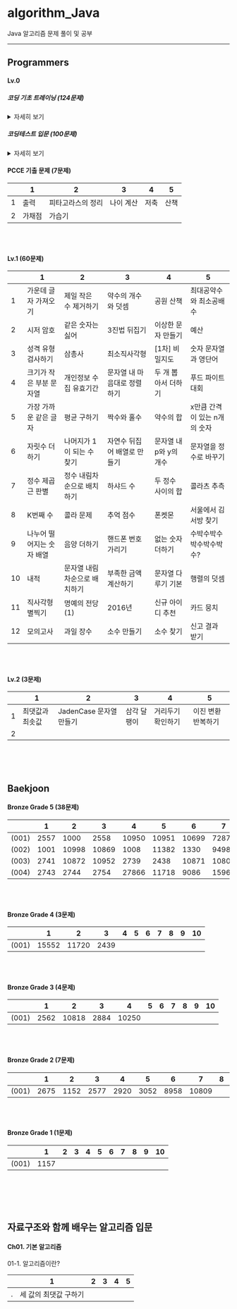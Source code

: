 # algorithm_Java

Java 알고리즘 문제 풀이 및 공부

****

## Programmers
#### Lv.0 
##### 코딩 기초 트레이닝 (124문제)
<details>
 <summary>자세히 보기</summary>
 
![230630 코딩 기초 트레이닝 마스터](https://github.com/HaenaCho01/algorithm_Java/assets/131599243/03c89b6e-e3f8-48d4-96c6-18d0d8a30c8a)

</details>



##### 코딩테스트 입문 (100문제)
<details>
 <summary>자세히 보기</summary>
 
![230804 프로그래머스 코딩테스트 입문 및 lv 0 마스터](https://github.com/HaenaCho01/algorithm_Java/assets/131599243/d33e595e-2b52-4a9b-8d3a-14c081591fa4)

</details>




#### PCCE 기출 문제 (7문제)
| | 1  | 2             | 3           | 4           | 5             |
|---|----|--------------|------------|------------|--------------|
| 1 | 출력 | 피타고라스의 정리 | 나이 계산 | 저축 | 산책 |
| 2 | 가채점 | 가습기 |


</br></br>

#### Lv.1 (60문제)
| | 1            | 2             | 3           | 4           | 5             |
|---|-------------|--------------|------------|------------|--------------|
| 1 | 가운데 글자 가져오기 | 제일 작은 수 제거하기 | 약수의 개수와 덧셈 | 공원 산책      | 최대공약수와 최소공배수 |
| 2 | 시저 암호       | 같은 숫자는 싫어    | 3진법 뒤집기    | 이상한 문자 만들기 | 예산           |
| 3 | 성격 유형 검사하기 | 삼총사 | 최소직사각형 | [1차] 비밀지도 | 숫자 문자열과 영단어 |
| 4 | 크기가 작은 부분 문자열 | 개인정보 수집 유효기간 | 문자열 내 마음대로 정렬하기 | 두 개 뽑아서 더하기 | 푸드 파이트 대회 |
| 5 | 가장 가까운 같은 글자 | 평균 구하기 | 짝수와 홀수 | 약수의 합 | x만큼 간격이 있는 n개의 숫자 |
| 6 | 자릿수 더하기 | 나머지가 1이 되는 수 찾기 | 자연수 뒤집어 배열로 만들기 | 문자열 내 p와 y의 개수 | 문자열을 정수로 바꾸기 |
| 7 | 정수 제곱근 판별 | 정수 내림차순으로 배치하기 | 하샤드 수 | 두 정수 사이의 합 | 콜라츠 추측 |
| 8 | K번째 수 | 콜라 문제 | 추억 점수 | 폰켓몬 | 서울에서 김서방 찾기 |
| 9 | 나누어 떨어지는 숫자 배열 | 음양 더하기 | 핸드폰 번호 가리기 | 없는 숫자 더하기 | 수박수박수박수박수박수? |
| 10 | 내적 | 문자열 내림차순으로 배치하기 | 부족한 금액 계산하기 | 문자열 다루기 기본 | 행렬의 덧셈 |
| 11 | 직사각형 별찍기 | 명예의 전당 (1) | 2016년 | 신규 아이디 추천 | 카드 뭉치 |
| 12 | 모의고사 | 과일 장수 | 소수 만들기 | 소수 찾기 | 신고 결과 받기 |

</br></br>

#### Lv.2 (3문제)
| | 1         | 2                  | 3           | 4      | 5             |
|---|----------|-------------------|------------|-------|--------------|
| 1 | 최댓값과 최솟값 | JadenCase 문자열 만들기 | 삼각 달팽이 | 거리두기 확인하기 | 이진 변환 반복하기 |
| 2 |
</br></br></br>
 
## Baekjoon
#### Bronze Grade 5 (38문제)
| | 1 | 2 | 3 | 4 | 5 | 6 | 7 | 8 | 9 | 10 |
|---|---|---|---|---|---|---|---|---|---|---|
| (001) | 2557 | 1000 | 2558 | 10950 | 10951 | 10699 | 7287 | 10171 | 10172 | 25083 |
| (002) | 1001 | 10998 | 10869 | 1008 | 11382 | 1330 | 9498 | 14681 | 2753 | 2420 |
| (003) | 2741 | 10872 | 10952 | 2739 | 2438 | 10871 | 10807 | 5597 | 2738 | 11654 |
| (004) | 2743 | 2744 | 2754 | 27866 | 11718 | 9086 | 15964 | 2475 |
</br></br>

#### Bronze Grade 4 (3문제)
| | 1     | 2     | 3 | 4 | 5 | 6 | 7 | 8 | 9 | 10 |
|---|-------|-------|---|---|---|---|---|---|---|---|
| (001) | 15552 | 11720 | 2439 |
</br></br>

#### Bronze Grade 3 (4문제)
| | 1     | 2     | 3 | 4 | 5 | 6 | 7 | 8 | 9 | 10 |
|---|-------|-------|---|---|---|---|---|---|---|---|
| (001) | 2562 | 10818 | 2884 | 10250 |
</br></br>

#### Bronze Grade 2 (7문제)
| | 1     | 2     | 3 | 4 | 5 | 6 | 7 | 8 | 9 | 10 |
|---|-------|-------|---|---|---|---|---|---|---|---|
| (001) | 2675 | 1152 | 2577 | 2920 | 3052 | 8958 | 10809 |
</br></br>

#### Bronze Grade 1 (1문제)
| | 1     | 2     | 3 | 4 | 5 | 6 | 7 | 8 | 9 | 10 |
|---|-------|-------|---|---|---|---|---|---|---|---|
| (001) | 1157 |
</br></br></br></br>

## 자료구조와 함께 배우는 알고리즘 입문
#### Ch01. 기본 알고리즘
01-1. 알고리즘이란?

|   | 1            | 2     | 3 | 4 | 5 |
|---|--------------|---|---|---|---|
| . | 세 값의 최댓값 구하기 |